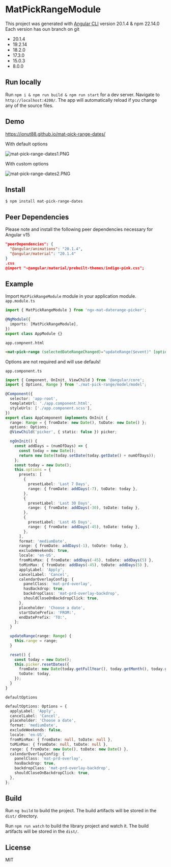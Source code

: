# MatPickRangeModule

This project was generated with [Angular CLI](https://github.com/angular/angular-cli) version 20.1.4 & npm 22.14.0
Each version has oun branch on git

- 20.1.4
- 19.2.14
- 18.2.0
- 17.3.0
- 15.0.3
- 8.0.0

## Run locally

Run `npm i & npm run build & npm run start` for a dev server. Navigate to `http://localhost:4200/`. The app will automatically reload if you change any of the source files.

## Demo

https://ionut88.github.io/mat-pick-range-dates/

With default options

![mat-pick-range-dates1.PNG](https://raw.githubusercontent.com/ionut88/mat-pick-range-dates/master/assets/img/mat-pick-range-dates1.PNG)

With custom options

![mat-pick-range-dates2.PNG](https://raw.githubusercontent.com/ionut88/mat-pick-range-dates/master/assets/img/mat-pick-range-dates2.PNG)

## Install

```
$ npm install mat-pick-range-dates
```

## Peer Dependencies

Please note and install the following peer dependencies necessary for Angular v15

```json
"peerDependencies": {
  "@angular/animations": "20.1.4",
  "@angular/material": "20.1.4"
}
.css
@import "~@angular/material/prebuilt-themes/indigo-pink.css";

```

## Example

Import `MatPickRangeModule` module in your application module.
`app.module.ts`

```typescript
import { MatPickRangeModule } from 'ngx-mat-daterange-picker';

@NgModule({
  imports: [MatPickRangeModule],
})
export class AppModule {}
```

`app.compnent.html`

```html
<mat-pick-range (selectedDateRangeChanged)="updateRange($event)" [options]="options" #picker></mat-pick-range>
```

Options are not required and will use defauls!

`app.component.ts`

```typescript
import { Component, OnInit, ViewChild } from '@angular/core';
import { Options, Range } from './mat-pick-range/model/model';

@Component({
  selector: 'app-root',
  templateUrl: './app.component.html',
  styleUrls: ['./app.component.scss'],
})
export class AppComponent implements OnInit {
  range: Range = { fromDate: new Date(), toDate: new Date() };
  options: Options;
  @ViewChild('picker', { static: false }) picker;

  ngOnInit() {
    const addDays = (numOfDays) => {
      const today = new Date();
      return new Date(today.setDate(today.getDate() + numOfDays));
    };
    const today = new Date();
    this.options = {
      presets: [
        {
          presetLabel: 'Last 7 Days',
          range: { fromDate: addDays(-7), toDate: today },
        },
        {
          presetLabel: 'Last 30 Days',
          range: { fromDate: addDays(-30), toDate: today },
        },
        {
          presetLabel: 'Last 45 Days',
          range: { fromDate: addDays(-45), toDate: today },
        },
      ],
      format: 'mediumDate',
      range: { fromDate: addDays(-1), toDate: today },
      excludeWeekends: true,
      locale: 'en-US',
      fromMinMax: { fromDate: addDays(-45), toDate: addDays(5) },
      toMinMax: { fromDate: addDays(-45), toDate: addDays(5) },
      applyLabel: 'Apply',
      cancelLabel: 'Cancel',
      calendarOverlayConfig: {
        panelClass: 'mat-prd-overlay',
        hasBackdrop: true,
        backdropClass: 'mat-prd-overlay-backdrop',
        shouldCloseOnBackdropClick: true,
      },
      placeholder: 'Choose a date',
      startDatePrefix: 'FROM:',
      endDatePrefix: 'TO:',
    };
  }

  updateRange(range: Range) {
    this.range = range;
  }

  reset() {
    const today = new Date();
    this.picker.resetDates({
      fromDate: new Date(today.getFullYear(), today.getMonth(), today.getDate() - 1),
      toDate: today,
    });
  }
}
```

`defaultOptions`

```typescript
defaultOptions: Options = {
  applyLabel: 'Apply',
  cancelLabel: 'Cancel',
  placeholder: 'Choose a date',
  format: 'mediumDate',
  excludeWeekends: false,
  locale: 'en-US',
  fromMinMax: { fromDate: null, toDate: null },
  toMinMax: { fromDate: null, toDate: null },
  range: { fromDate: new Date(), toDate: new Date() },
  calendarOverlayConfig: {
    panelClass: 'mat-prd-overlay',
    hasBackdrop: true,
    backdropClass: 'mat-prd-overlay-backdrop',
    shouldCloseOnBackdropClick: true,
  },
};
```

## Build

Run `ng build` to build the project. The build artifacts will be stored in the `dist/` directory.

Run `npm run watch` to build the library project and watch it. The build artifacts will be stored in the `dist/`.

## License

MIT

